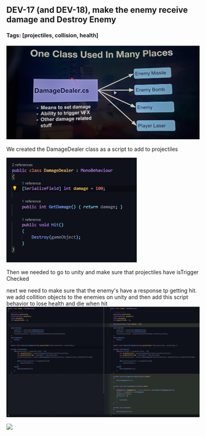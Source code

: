 ## DEV-17 (and DEV-18), make the enemy receive damage and Destroy Enemy
#### Tags: [projectiles, collision, health]


![](../images/DEV-17-A.jpg)

We created the DamageDealer class as a script to add to projectiles

![](../images/DEV-17-B.png)

Then we needed to go to unity and make sure that projectiles have isTrigger Checked

next we need to make sure that the enemy's have a response tp getting hit.
we add collition objects to the enemies on unity and then add this script behavior to lose health and die when hit
![](../images/DEV-17-C.png)

![](../images/DEV-17-D.png)
